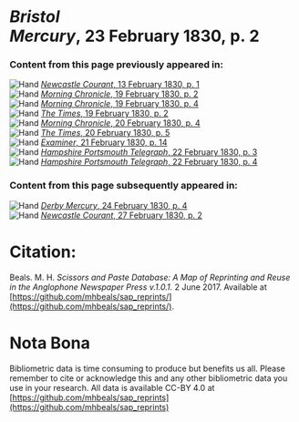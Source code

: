 # *Bristol Mercury*, 23 February 1830, p. 2  
  
### Content from this page previously appeared in:  
![Hand](http://scissorsandpaste.net/wp-content/uploads/2017/06/smallhandpointer.png) [*Newcastle Courant*, 13 February 1830, p. 1](https://mhbeals.github.io/sap_html/Newcastle-Courant/Newcastle-Courant-13-February-1830-p-1)  
![Hand](http://scissorsandpaste.net/wp-content/uploads/2017/06/smallhandpointer.png) [*Morning Chronicle*, 19 February 1830, p. 2](https://mhbeals.github.io/sap_html/Morning-Chronicle/Morning-Chronicle-19-February-1830-p-2)  
![Hand](http://scissorsandpaste.net/wp-content/uploads/2017/06/smallhandpointer.png) [*Morning Chronicle*, 19 February 1830, p. 4](https://mhbeals.github.io/sap_html/Morning-Chronicle/Morning-Chronicle-19-February-1830-p-4)  
![Hand](http://scissorsandpaste.net/wp-content/uploads/2017/06/smallhandpointer.png) [*The Times*, 19 February 1830, p. 2](https://mhbeals.github.io/sap_html/The-Times/The-Times-19-February-1830-p-2)  
![Hand](http://scissorsandpaste.net/wp-content/uploads/2017/06/smallhandpointer.png) [*Morning Chronicle*, 20 February 1830, p. 4](https://mhbeals.github.io/sap_html/Morning-Chronicle/Morning-Chronicle-20-February-1830-p-4)  
![Hand](http://scissorsandpaste.net/wp-content/uploads/2017/06/smallhandpointer.png) [*The Times*, 20 February 1830, p. 5](https://mhbeals.github.io/sap_html/The-Times/The-Times-20-February-1830-p-5)  
![Hand](http://scissorsandpaste.net/wp-content/uploads/2017/06/smallhandpointer.png) [*Examiner*, 21 February 1830, p. 14](https://mhbeals.github.io/sap_html/Examiner/Examiner-21-February-1830-p-14)  
![Hand](http://scissorsandpaste.net/wp-content/uploads/2017/06/smallhandpointer.png) [*Hampshire Portsmouth Telegraph*, 22 February 1830, p. 3](https://mhbeals.github.io/sap_html/Hampshire-Portsmouth-Telegraph/Hampshire-Portsmouth-Telegraph-22-February-1830-p-3)  
![Hand](http://scissorsandpaste.net/wp-content/uploads/2017/06/smallhandpointer.png) [*Hampshire Portsmouth Telegraph*, 22 February 1830, p. 4](https://mhbeals.github.io/sap_html/Hampshire-Portsmouth-Telegraph/Hampshire-Portsmouth-Telegraph-22-February-1830-p-4)  
  
### Content from this page subsequently appeared in:  
![Hand](http://scissorsandpaste.net/wp-content/uploads/2017/06/smallhandpointer.png) [*Derby Mercury*, 24 February 1830, p. 4](https://mhbeals.github.io/sap_html/Derby-Mercury/Derby-Mercury-24-February-1830-p-4)  
![Hand](http://scissorsandpaste.net/wp-content/uploads/2017/06/smallhandpointer.png) [*Newcastle Courant*, 27 February 1830, p. 2](https://mhbeals.github.io/sap_html/Newcastle-Courant/Newcastle-Courant-27-February-1830-p-2)  


# Citation: 

Beals. M. H. *Scissors and Paste Database: A Map of Reprinting and Reuse in the Anglophone Newspaper Press v.1.0.1.* 2 June 2017. Available at [https://github.com/mhbeals/sap_reprints/](https://github.com/mhbeals/sap_reprints/). 

# Nota Bona

Bibliometric data is time consuming to produce but benefits us all. Please remember to cite or acknowledge this and any other bibliometric data you use in your research. All data is available CC-BY 4.0 at [https://github.com/mhbeals/sap_reprints](https://github.com/mhbeals/sap_reprints)